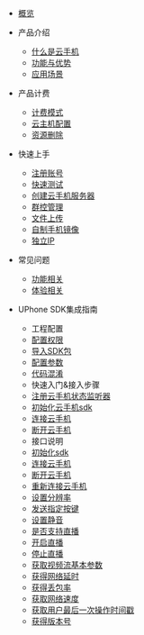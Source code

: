 * [概览](/uphone/README.md)
* 产品介绍   <!-- 以下是参考的目录模版，旨在建议产品文档应该包含的内容模块。实际章节划分可根据实际内容进行调整 -->
   * [什么是云手机](/uphone/_whatUphone.md)
   * [功能与优势](/uphone/_function.md)
   * [应用场景](/uphone/_application.md)

* 产品计费
   * [计费模式](/uphone/price.md#计费模式)
   * [云主机配置](/uphone/price.md#云手机服务器)
   * [资源删除](/uphone/price.md#退费规则)

* 快速上手
  * [注册账号](/uphone/guide.md#注册账号)
  * [快速测试](/uphone/guide.md#快速测试)
  * [创建云手机服务器](/uphone/guide.md#创建云手机服务器)
  * [群控管理](/uphone/guide.md#群控管理)
  * [文件上传](/uphone/guide.md#文件上传)
  * [自制手机镜像](/uphone/guide.md#自制镜像)
  * [独立IP](/uphone/guide.md#独立公网IP)

* 常见问题
  * [功能相关](/uphone/FAQ.md#功能相关)
  * [体验相关](/uphone/FAQ.md#体验相关)
  
* UPhone SDK集成指南
  * 工程配置  
  * [配置权限](/uphone/sdk.md#配置权限)        
  * [导入SDK包](/uphone/sdk.md#导入SDK包)     
  * [配置参数](/uphone/sdk.md#配置参数)    
  * [代码混淆](/uphone/sdk.md#代码混淆)  
  * 快速入门&接入步骤  
  * [注册云手机状态监听器](/uphone/sdk.md#注册云手机状态监听器)  	
  * [初始化云手机sdk](/uphone/sdk.md#初始化云手机sdk)   	 
  * [连接云手机](/uphone/sdk.md#连接云手机)       
  * [断开云手机](/uphone/sdk.md#断开云手机)  
  * 接口说明   
  * [初始化sdk](/uphone/sdk.md#初始化sdk) 
  * [连接云手机](/uphone/sdk.md#连接云手机)  
  * [断开云手机](/uphone/sdk.md#断开云手机)      
  * [重新连接云手机](/uphone/sdk.md#重新连接云手机)      
  * [设置分辨率](/uphone/sdk.md#设置分辨率)         
  * [发送指定按键](/uphone/sdk.md#发送指定按键)       
  * [设置静音](/uphone/sdk.md#设置静音)     
  * [是否支持直播](/uphone/sdk.md#是否支持直播)    
  * [开启直播](/uphone/sdk.md#开启直播)    
  * [停止直播](/uphone/sdk.md#停止直播)    
  * [获取视频流基本参数](/uphone/sdk.md#获取视频流基本参数)    
  * [获得网络延时](/uphone/sdk.md#获得网络延时)  
  * [获得丢包率](/uphone/sdk.md#获得丢包率)     
  * [获取网络速度](/uphone/sdk.md#获取网络速度)    
  * [获取用户最后一次操作时间戳](/uphone/sdk.md#获取用户最后一次操作时间戳)     
  * [获得版本号](/uphone/sdk.md#获得版本号)
